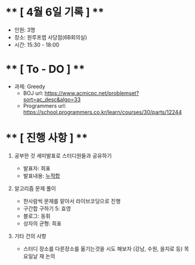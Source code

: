 # ** [ 4월 6일 기록 ] **
- 인원: 3명
- 장소: 원루프랩 사당점(6B회의실)
- 시간: 15:30 - 18:00

# ** [ To - DO ] **
- 과제: Greedy
    - BOJ url: https://www.acmicpc.net/problemset?sort=ac_desc&algo=33
    - Programmers url: https://school.programmers.co.kr/learn/courses/30/parts/12244

# ** [ 진행 사항 ] **
1. 공부한 것 세미발표로 스터디원들과 공유하기
    - 발표자: 희표
    - 발표내용: [누적합](https://nahwasa.com/entry/%EB%88%84%EC%A0%81-%ED%95%A9prefix-sum-2%EC%B0%A8%EC%9B%90-%EB%88%84%EC%A0%81%ED%95%A9prefix-sum-of-matrix-with-java)

2. 알고리즘 문제 풀이
    - 한사람씩 문제를 맡아서 라이브코딩으로 진행
    - 구간합 구하기 5: 효영
    - 블로그: 동휘
    - 상자의 균형: 희표

3. 기타 건의 사항
    - 스터디 장소를 다른장소를 옮기는것을 시도 해보자 (강남, 수원, 을지로 등) 목요일날 재 논의